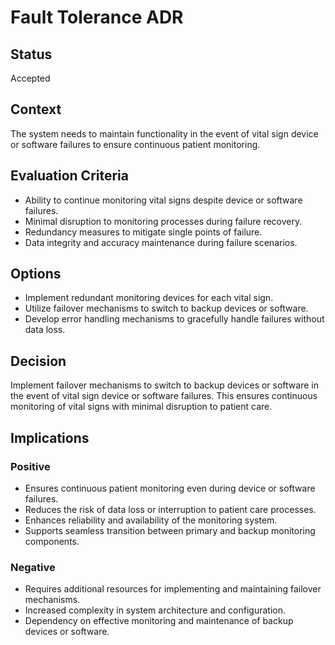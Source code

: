 # Fault Tolerance ADR

## Status

Accepted

## Context

The system needs to maintain functionality in the event of vital sign device or software failures to ensure continuous patient monitoring.

## Evaluation Criteria

- Ability to continue monitoring vital signs despite device or software failures.
- Minimal disruption to monitoring processes during failure recovery.
- Redundancy measures to mitigate single points of failure.
- Data integrity and accuracy maintenance during failure scenarios.

## Options

- Implement redundant monitoring devices for each vital sign.
- Utilize failover mechanisms to switch to backup devices or software.
- Develop error handling mechanisms to gracefully handle failures without data loss.

## Decision

Implement failover mechanisms to switch to backup devices or software in the event of vital sign device or software failures. This ensures continuous monitoring of vital signs with minimal disruption to patient care.

## Implications

### Positive

- Ensures continuous patient monitoring even during device or software failures.
- Reduces the risk of data loss or interruption to patient care processes.
- Enhances reliability and availability of the monitoring system.
- Supports seamless transition between primary and backup monitoring components.

### Negative

- Requires additional resources for implementing and maintaining failover mechanisms.
- Increased complexity in system architecture and configuration.
- Dependency on effective monitoring and maintenance of backup devices or software.
